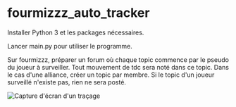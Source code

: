 # fourmizzz_auto_tracker

Installer Python 3 et les packages nécessaires.

Lancer main.py pour utiliser le programme.

Sur fourmizzz, préparer un forum où chaque topic commence par le pseudo du joueur à surveiller.
Tout mouvement de tdc sera noté dans ce topic.
Dans le cas d'une alliance, créer un topic par membre.
Si le topic d'un joueur surveillé n'existe pas, rien ne sera posté.

![Capture d'écran d'un traçage](https://zupimages.net/up/20/36/xzw4.png)
